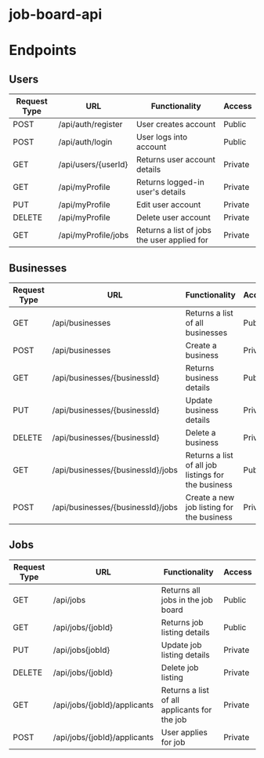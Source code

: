 # job-board-api

# Endpoints
## Users
| Request Type | URL                 | Functionality                                       | Access  |
|--------------|---------------------|-----------------------------------------------------|---------|
| POST         | /api/auth/register  | User creates account                                | Public  |
| POST         | /api/auth/login     | User logs into account                              | Public  |
| GET          | /api/users/{userId} | Returns user account details                        | Private |
| GET          | /api/myProfile      | Returns logged-in user's details                    | Private |
| PUT          | /api/myProfile      | Edit user account                                   | Private |
| DELETE       | /api/myProfile      | Delete user account                                 | Private |
| GET          | /api/myProfile/jobs | Returns a list of jobs the user applied for         | Private |

## Businesses
| Request Type | URL                                       | Functionality                                       | Access  |
|--------------|-------------------------------------------|-----------------------------------------------------|---------|
| GET          | /api/businesses                           | Returns a list of all businesses                    | Public  |
| POST         | /api/businesses                           | Create a business                                   | Private |
| GET          | /api/businesses/{businessId}              | Returns business details                            | Public  |
| PUT          | /api/businesses/{businessId}              | Update business details                             | Private |
| DELETE       | /api/businesses/{businessId}              | Delete a business                                   | Private |
| GET          | /api/businesses/{businessId}/jobs         | Returns a list of all job listings for the business | Public  |
| POST         | /api/businesses/{businessId}/jobs         | Create a new job listing for the business           | Private |

## Jobs
| Request Type | URL                          | Functionality                                | Access  |
|--------------|------------------------------|----------------------------------------------|---------|
| GET          | /api/jobs                    | Returns all jobs in the job board            | Public  |
| GET          | /api/jobs/{jobId}            | Returns job listing details                  | Public  |
| PUT          | /api/jobs{jobId}             | Update job listing details                   | Private |
| DELETE       | /api/jobs/{jobId}            | Delete job listing                           | Private |
| GET          | /api/jobs/{jobId}/applicants | Returns a list of all applicants for the job | Private |
| POST         | /api/jobs/{jobId}/applicants | User applies for job                         | Private |
